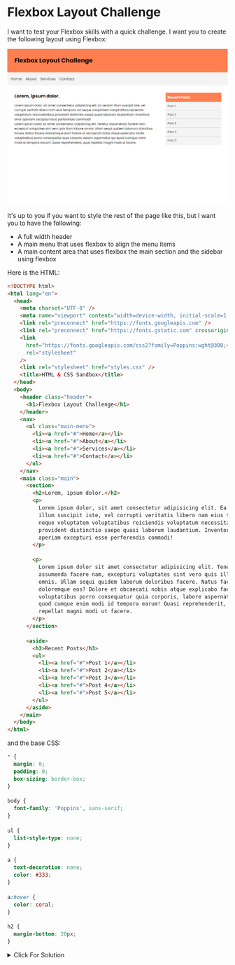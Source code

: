 # Flexbox Layout Challenge

I want to test your Flexbox skills with a quick challenge. I want you to create the following layout using Flexbox:

<img src="./images/flexbox-challenge.png" alt="Flexbox Challenge">

It's up to you if you want to style the rest of the page like this, but I want you to have the following:

- A full width header
- A main menu that uses flexbox to align the menu items
- A main content area that uses flexbox the main section and the sidebar using flexbox

Here is the HTML:

```html
<!DOCTYPE html>
<html lang="en">
  <head>
    <meta charset="UTF-8" />
    <meta name="viewport" content="width=device-width, initial-scale=1.0" />
    <link rel="preconnect" href="https://fonts.googleapis.com" />
    <link rel="preconnect" href="https://fonts.gstatic.com" crossorigin />
    <link
      href="https://fonts.googleapis.com/css2?family=Poppins:wght@300;400;500;600;700;800&display=swap"
      rel="stylesheet"
    />
    <link rel="stylesheet" href="styles.css" />
    <title>HTML & CSS Sandbox</title>
  </head>
  <body>
    <header class="header">
      <h1>Flexbox Layout Challenge</h1>
    </header>
    <nav>
      <ul class="main-menu">
        <li><a href="#">Home</a></li>
        <li><a href="#">About</a></li>
        <li><a href="#">Services</a></li>
        <li><a href="#">Contact</a></li>
      </ul>
    </nav>
    <main class="main">
      <section>
        <h2>Lorem, ipsum dolor.</h2>
        <p>
          Lorem ipsum dolor, sit amet consectetur adipisicing elit. Ea veniam
          illum suscipit iste, vel corrupti veritatis libero nam eius tempora ad
          neque voluptatem voluptatibus reiciendis voluptatum necessitatibus
          provident distinctio saepe quasi laborum laudantium. Inventore error
          aperiam excepturi esse perferendis commodi!
        </p>

        <p>
          Lorem ipsum dolor sit amet consectetur adipisicing elit. Tenetur
          assumenda facere nam, excepturi voluptates sint vero quis illum labore
          omnis. Ullam sequi quidem laborum doloribus facere. Natus facere
          doloremque eos? Dolore et obcaecati nobis atque explicabo facilis
          voluptatibus porro consequatur quia corporis, labore aspernatur qui
          quod cumque enim modi id tempora earum! Quasi reprehenderit, quas
          repellat magni modi ut facere.
        </p>
      </section>

      <aside>
        <h3>Recent Posts</h3>
        <ul>
          <li><a href="#">Post 1</a></li>
          <li><a href="#">Post 2</a></li>
          <li><a href="#">Post 3</a></li>
          <li><a href="#">Post 4</a></li>
          <li><a href="#">Post 5</a></li>
        </ul>
      </aside>
    </main>
  </body>
</html>
```

and the base CSS:

```css
* {
  margin: 0;
  padding: 0;
  box-sizing: border-box;
}

body {
  font-family: 'Poppins', sans-serif;
}

ul {
  list-style-type: none;
}

a {
  text-decoration: none;
  color: #333;
}

a:hover {
  color: coral;
}

h2 {
  margin-bottom: 20px;
}
```

<details>

<summary>Click For Solution</summary>

```css
* {
  margin: 0;
  padding: 0;
  box-sizing: border-box;
}

body {
  font-family: 'Poppins', sans-serif;
}

ul {
  list-style-type: none;
}

a {
  text-decoration: none;
  color: #333;
}

h2 {
  margin-bottom: 20px;
}

.header {
  background: coral;
  padding: 40px;
}

.main-menu {
  display: flex;
  gap: 20px;
  padding: 20px;
  background: #f4f4f4;
}

.main-menu a {
  font-size: 20px;
}

.main {
  display: flex;
  gap: 70px;
  padding: 40px;
}

.main section {
  flex: 1; /* Take up remaining space */
}

.main aside {
  width: 300px;
}

.main aside h3 {
  padding: 10px;
  background: coral;
  color: #fff;
}

.main aside li {
  padding: 10px;
  background: #f4f4f4;
  border-bottom: 1px solid #ccc;
}
```

We set the `display` property to `flex` on the `.main-menu` and `.main` elements. We also set the `gap` property to `20px` and `70px` respectively to add some space between the elements. We set the `flex` property to `1` on the `.main section` element to make it take up the remaining space. We set the `width` property to `300px` on the `.main aside` element to give it a fixed width.

</details>

